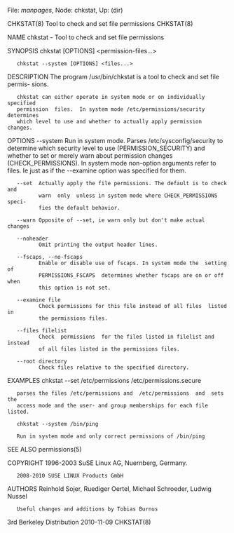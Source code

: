File: *manpages*,  Node: chkstat,  Up: (dir)

CHKSTAT(8)          Tool to check and set file permissions          CHKSTAT(8)



NAME
       chkstat - Tool to check and set file permissions

SYNOPSIS
       chkstat [OPTIONS] <permission-files...>

       chkstat --system [OPTIONS] <files...>

DESCRIPTION
       The  program  /usr/bin/chkstat  is a tool to check and set file permis-
       sions.

       chkstat can either operate in system mode or on individually  specified
       permission  files.  In system mode /etc/permissions/security determines
       which level to use and whether to actually apply permission changes.

   OPTIONS
       --system
              Run in system mode. Parses /etc/sysconfig/security to  determine
              which security level to use (PERMISSION_SECURITY) and whether to
              set or merely warn about permission changes (CHECK_PERMISSIONS).
              In  system  mode non-option arguments refer to files. Ie just as
              if the --examine option was specified for them.

       --set  Actually apply the file permissions. The default is to check and
              warn  only  unless in system mode where CHECK_PERMISSIONS speci-
              fies the default behavior.

       --warn Opposite of --set, ie warn only but don't make actual changes

       --noheader
              Omit printing the output header lines.

       --fscaps, --no-fscaps
              Enable or disable use of fscaps. In system mode the  setting  of
              PERMISSIONS_FSCAPS  determines whether fscaps are on or off when
              this option is not set.

       --examine file
              Check permissions for this file instead of all files  listed  in
              the permissions files.

       --files filelist
              Check  permissions  for the files listed in filelist and instead
              of all files listed in the permissions files.

       --root directory
              Check files relative to the specified directory.

EXAMPLES
       chkstat --set /etc/permissions /etc/permissions.secure

       parses the files /etc/permissions and  /etc/permissions  and  sets  the
       access mode and the user- and group memberships for each file listed.

       chkstat --system /bin/ping

       Run in system mode and only correct permissions of /bin/ping

SEE ALSO
       permissions(5)

COPYRIGHT
       1996-2003 SuSE Linux AG, Nuernberg, Germany.

       2008-2010 SUSE LINUX Products GmbH

AUTHORS
       Reinhold Sojer, Ruediger Oertel, Michael Schroeder, Ludwig Nussel

       Useful changes and additions by Tobias Burnus




3rd Berkeley Distribution         2010-11-09                        CHKSTAT(8)
